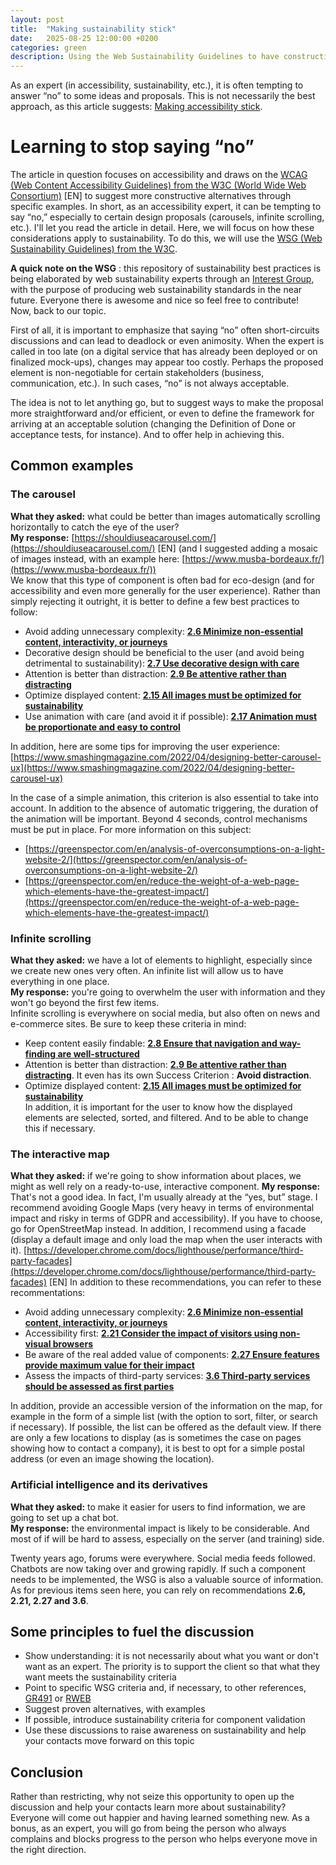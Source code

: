 ```yaml
---
layout: post
title:  "Making sustainability stick"
date:   2025-08-25 12:00:00 +0200
categories: green
description: Using the Web Sustainability Guidelines to have constructive discussions
---
```


As an expert (in accessibility, sustainability, etc.), it is often tempting to answer “no” to some ideas and proposals. This is not necessarily the best approach, as this article suggests: [Making accessibility stick](https://buttondown.com/access-ability/archive/how-to-make-accessibility-stick/).  

# Learning to stop saying “no”
The article in question focuses on accessibility and draws on the [WCAG (Web Content Accessibility Guidelines) from the W3C (World Wide Web Consortium)](https://www.w3.org/WAI/standards-guidelines/wcag/) [EN] to suggest more constructive alternatives through specific examples. In short, as an accessibility expert, it can be tempting to say “no,” especially to certain design proposals (carousels, infinite scrolling, etc.). I'll let you read the article in detail. Here, we will focus on how these considerations apply to sustainability. To do this, we will use the [WSG (Web Sustainability Guidelines) from the W3C](https://w3c.github.io/sustainableweb-wsg/).  

**A quick note on the WSG** : this repository of sustainability best practices is being elaborated by web sustainability experts through an [Interest Group](https://www.w3.org/groups/ig/sustainableweb/), with the purpose of producing web sustainability standards in the near future. Everyone there is awesome and nice so feel free to contribute!   
Now, back to our topic.  
 
First of all, it is important to emphasize that saying “no” often short-circuits discussions and can lead to deadlock or even animosity. When the expert is called in too late (on a digital service that has already been deployed or on finalized mock-ups), changes may appear too costly. Perhaps the proposed element is non-negotiable for certain stakeholders (business, communication, etc.). In such cases, “no” is not always acceptable.  
 
The idea is not to let anything go, but to suggest ways to make the proposal more straightforward and/or efficient, or even to define the framework for arriving at an acceptable solution (changing the Definition of Done or acceptance tests, for instance). And to offer help in achieving this.  
 
## Common examples
### The carousel
**What they asked:** what could be better than images automatically scrolling horizontally to catch the eye of the user?  
**My response:** [https://shouldiuseacarousel.com/](https://shouldiuseacarousel.com/) [EN] (and I suggested adding a mosaic of images instead, with an example here: [https://www.musba-bordeaux.fr/](https://www.musba-bordeaux.fr/))   
We know that this type of component is often bad for eco-design (and for accessibility and even more generally for the user experience). Rather than simply rejecting it outright, it is better to define a few best practices to follow:  
* Avoid adding unnecessary complexity: **[2.6 Minimize non-essential content, interactivity, or journeys](https://w3c.github.io/sustainableweb-wsg/#minimize-non-essential-content-interactivity-or-journeys)**  
* Decorative design should be beneficial to the user (and avoid being detrimental to sustainability): **[2.7 Use decorative design with care](https://w3c.github.io/sustainableweb-wsg/#use-decorative-design-with-care)**
* Attention is better than distraction: **[2.9 Be attentive rather than distracting](https://w3c.github.io/sustainableweb-wsg/#be-attentive-rather-than-distracting)**  
* Optimize displayed content: **[2.15 All images must be optimized for sustainability](https://w3c.github.io/sustainableweb-wsg/#all-images-must-be-optimized-for-sustainability)**
* Use animation with care (and avoid it if possible): **[2.17 Animation must be proportionate and easy to control](https://w3c.github.io/sustainableweb-wsg/#animation-must-be-proportionate-and-easy-to-control)**
  
In addition, here are some tips for improving the user experience: [https://www.smashingmagazine.com/2022/04/designing-better-carousel-ux](https://www.smashingmagazine.com/2022/04/designing-better-carousel-ux) 
 
In the case of a simple animation, this criterion is also essential to take into account. In addition to the absence of automatic triggering, the duration of the animation will be important. Beyond 4 seconds, control mechanisms must be put in place. For more information on this subject:
 
* [https://greenspector.com/en/analysis-of-overconsumptions-on-a-light-website-2/](https://greenspector.com/en/analysis-of-overconsumptions-on-a-light-website-2/)
* [https://greenspector.com/en/reduce-the-weight-of-a-web-page-which-elements-have-the-greatest-impact/](https://greenspector.com/en/reduce-the-weight-of-a-web-page-which-elements-have-the-greatest-impact/)  
  

### Infinite scrolling  
**What they asked:** we have a lot of elements to highlight, especially since we create new ones very often. An infinite list will allow us to have everything in one place.  
**My response:** you're going to overwhelm the user with information and they won't go beyond the first few items.  
Infinite scrolling is everywhere on social media, but also often on news and e-commerce sites. Be sure to keep these criteria in mind:  
* Keep content easily findable: **[2.8 Ensure that navigation and way-finding are well-structured](https://w3c.github.io/sustainableweb-wsg/#ensure-that-navigation-and-way-finding-are-well-structured)**  
* Attention is better than distraction: **[2.9 Be attentive rather than distracting](https://w3c.github.io/sustainableweb-wsg/#be-attentive-rather-than-distracting)**. It even has its own Success Criterion : **Avoid distraction**.
* Optimize displayed content: **[2.15 All images must be optimized for sustainability](https://w3c.github.io/sustainableweb-wsg/#all-images-must-be-optimized-for-sustainability)**  
In addition, it is important for the user to know how the displayed elements are selected, sorted, and filtered. And to be able to change this if necessary.
  
  
### The interactive map
**What they asked:** if we're going to show information about places, we might as well rely on a ready-to-use, interactive component.
**My response:** That's not a good idea. In fact, I'm usually already at the “yes, but” stage. I recommend avoiding Google Maps (very heavy in terms of environmental impact and risky in terms of GDPR and accessibility). If you have to choose, go for OpenStreetMap instead. In addition, I recommend using a facade (display a default image and only load the map when the user interacts with it). [https://developer.chrome.com/docs/lighthouse/performance/third-party-facades](https://developer.chrome.com/docs/lighthouse/performance/third-party-facades) [EN]
In addition to these recommendations, you can refer to these recommentations:  
* Avoid adding unnecessary complexity: **[2.6 Minimize non-essential content, interactivity, or journeys](https://w3c.github.io/sustainableweb-wsg/#minimize-non-essential-content-interactivity-or-journeys)**  
* Accessibility first: **[2.21 Consider the impact of visitors using non-visual browsers](https://w3c.github.io/sustainableweb-wsg/#consider-the-impact-of-visitors-using-non-visual-browsers)**  
* Be aware of the real added value of components: **[2.27 Ensure features provide maximum value for their impact](https://w3c.github.io/sustainableweb-wsg/#ensure-features-provide-maximum-value-for-their-impact)**  
* Assess the impacts of third-party services: **[3.6 Third-party services should be assessed as first parties](https://w3c.github.io/sustainableweb-wsg/#third-party-services-should-be-assessed-as-first-parties)**  
  
In addition, provide an accessible version of the information on the map, for example in the form of a simple list (with the option to sort, filter, or search if necessary). If possible, the list can be offered as the default view. If there are only a few locations to display (as is sometimes the case on pages showing how to contact a company), it is best to opt for a simple postal address (or even an image showing the location).  

### Artificial intelligence and its derivatives  
**What they asked:** to make it easier for users to find information, we are going to set up a chat bot.  
**My response:** the environmental impact is likely to be considerable. And most of if will be hard to assess, especially on the server (and training) side.  
   
Twenty years ago, forums were everywhere. Social media feeds followed. Chatbots are now taking over and growing rapidly. If such a component needs to be implemented, the WSG is also a valuable source of information. As for previous items seen here, you can rely on recommendations **2.6, 2.21, 2.27 and 3.6**.  
  
## Some principles to fuel the discussion
* Show understanding: it is not necessarily about what you want or don't want as an expert. The priority is to support the client so that what they want meets the sustainability criteria   
* Point to specific WSG criteria and, if necessary, to other references, [GR491](https://gr491.isit-europe.org/en/) or [RWEB](https://rweb.greenit.fr/en)  
* Suggest proven alternatives, with examples  
* If possible, introduce sustainability criteria for component validation  
* Use these discussions to raise awareness on sustainability and help your contacts move forward on this topic  
  
## Conclusion
Rather than restricting, why not seize this opportunity to open up the discussion and help your contacts learn more about sustainability? Everyone will come out happier and having learned something new. As a bonus, as an expert, you will go from being the person who always complains and blocks progress to the person who helps everyone move in the right direction.